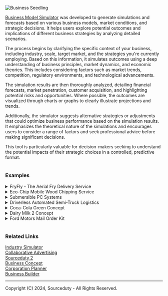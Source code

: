 ![Business Seedling](https://github.com/sourceduty/Business_Model_Simulator/assets/123030236/3d9dbf60-1518-449b-a8b6-d145e0816f16)

[Business Model Simulator](https://chat.openai.com/g/g-C8QfN0boj-business-model-simulator) was developed to generate simulations and forecasts based on various business models, market conditions, and strategic decisions. It helps users explore potential outcomes and implications of different business strategies by analyzing detailed scenarios.

The process begins by clarifying the specific context of your business, including industry, scale, target market, and the strategies you're currently employing. Based on this information, it simulates outcomes using a deep understanding of business principles, market dynamics, and economic theories. This includes considering factors such as market trends, competition, regulatory environments, and technological advancements.

The simulation results are then thoroughly analyzed, detailing financial forecasts, market penetration, customer acquisition, and highlighting potential risks and opportunities. Where possible, the outcomes are visualized through charts or graphs to clearly illustrate projections and trends.

Additionally, the simulator suggests alternative strategies or adjustments that could optimize business performance based on the simulation results. It emphasizes the theoretical nature of the simulations and encourages users to consider a range of factors and seek professional advice before making significant decisions.

This tool is particularly valuable for decision-makers seeking to understand the potential impacts of their strategic choices in a controlled, predictive format.

#
### Examples

<details><summary>FryFly - The Aerial Fry Delivery Service</summary>
<br>

![FryFly - The Aerial Fry Delivery Service](https://github.com/sourceduty/Business_Model_Simulator/assets/123030236/be55b447-9a4e-4c32-9bdd-5a546f47c613)

### FryFly - The Aerial Fry Delivery Service

Value Proposition:

Instantly satisfy your cravings with the world's first drone-delivered French fries service, offering unparalleled convenience, speed, and a unique customer experience.

Target Market:

Primary: Millennials and Gen Z, who are tech-savvy, seek convenience, and are the largest consumers of fast food.
Secondary: Office workers and busy professionals who desire quick and convenient snacks without leaving their workplace.

Differentiation:

- Speed: Drones can bypass road traffic, delivering hot and crispy fries faster than traditional delivery methods.
- Experience: Customers get the novelty of watching a drone land with their order, enhancing the overall experience.
- Eco-friendly: Drones, especially electric ones, can be more environmentally friendly compared to traditional delivery vehicles.

Technology and Operations:

- Use of lightweight, energy-efficient drones equipped with thermal containers to keep fries hot upon delivery.
- Implementation of a user-friendly app that allows real-time tracking of the drone's journey and delivery status.
- Development of strategic partnerships with local fry vendors or setting up a central kitchen dedicated to preparing a variety of French fries.

Revenue Model:

- Direct Sales: Customers pay a premium for the convenience and speed of drone delivery.
- Subscription Model: Offer a subscription service for regular deliveries at a discounted rate, ensuring steady revenue.
- Advertising: Collaborate with condiment brands or other food companies for in-app advertising and branded packaging.

Challenges and Considerations:

- Regulatory Compliance: Navigating the complex airspace regulations and obtaining the necessary permits for drone operations.
- Safety: Ensuring the drones are safe and do not pose a risk to the public or property.
- Weather Dependence: Drone operations may be affected by adverse weather conditions, limiting delivery times.
- Operational Area: Initially focusing on urban areas with less restrictive airspace and a high density of the target market.

Environmental and Ethical Implications:

- Emphasize sustainability by using eco-friendly packaging and electric drones to minimize carbon footprint.
- Support local potato farmers and businesses by sourcing ingredients locally where possible.

Conclusion:

FryFly could revolutionize the way we think about food delivery, offering a fast, fun, and eco-friendly alternative. By addressing potential challenges and focusing on a seamless customer experience, this concept has the potential to capture the imagination of consumers and set a new standard in the delivery market.

<br>    
</details>

<details><summary>Eco-Chip Mobile Wood Chipping Service</summary>
<br>

![Wood Chip Truck](https://github.com/sourceduty/Business_Model_Simulator/assets/123030236/48eb470d-a708-4b09-967e-cc3f6d2416ae)

### Eco-Chip Mobile Wood Chipping Service

Overview:

Eco-Chip offers a mobile wood chipping service that brings eco-friendly wood disposal and recycling solutions directly to customers' doorsteps. This innovative service targets urban and suburban areas where residents, local businesses, and municipalities frequently deal with tree maintenance, garden waste, and other wood by-products. Eco-Chip's mobile trucks are equipped with state-of-the-art wood chippers that can efficiently process a wide range of wood waste on-site, converting it into usable wood chips for landscaping, biofuel, and other sustainable applications.

Value Proposition:

Eco-Chip addresses the need for convenient, environmentally responsible wood waste disposal. It eliminates the hassle and ecological footprint associated with transporting large amounts of wood waste to distant recycling centers or landfills. The service offers an immediate, on-site solution that not only aids in waste reduction but also promotes the reuse of organic materials, aligning with the growing consumer demand for sustainable practices.

Target Market:

- Residential homeowners with yards or gardens who undertake regular tree trimming or landscape maintenance.
- Local businesses such as landscaping companies, garden centers, and tree care services in need of an efficient way to manage wood waste.
- Municipalities and community organizations looking for eco-friendly solutions for park maintenance and public space upkeep.

Business Model:

Eco-Chip operates on a service-based model where customers can book a visit from a mobile wood chipping truck through a subscription or on-demand service. Pricing can vary based on factors like volume of wood, frequency of service, and additional services such as wood chip removal or distribution. The company can also explore revenue streams through the sale of processed wood chips to local garden centers, landscaping companies, and biofuel producers.

Technological and Environmental Considerations:

- Eco-Chip trucks will be equipped with advanced, fuel-efficient wood chippers that minimize noise and pollution.
- The service will prioritize the use of eco-friendly, low-emission vehicles for its fleet to further reduce environmental impact.
- Implementing a GPS-routing system to optimize travel routes, reducing fuel consumption and maximizing service efficiency.

Market Differentiation:

Eco-Chip sets itself apart by offering a mobile solution that brings the service to the customer, providing unparalleled convenience. The focus on eco-friendliness, from the recycling process to the operation of the service, caters to the increasing consumer preference for green businesses. Additionally, the company can differentiate itself by offering educational outreach on the benefits of wood recycling and how customers can further contribute to environmental sustainability.

Challenges and Risks:

- Navigating local regulations and obtaining the necessary permits for operating a mobile wood chipping service.
- Ensuring the safety of operators and customers during the wood chipping process.
- Managing the logistics and costs associated with maintaining a fleet of mobile chipping units and handling the by-product.

<br>    
</details>

<details><summary>Submersible PC Systems</summary>
<br>

![Underwater Computer](https://github.com/sourceduty/Business_Model_Simulator/assets/123030236/3f7c4659-7ca1-49ed-8251-b831d936d1a2)

### Submersible PC Systems

Overview:
In an era where tech enthusiasts are constantly seeking cutting-edge innovations, our business introduces Submersible PC Systems – high-performance computers designed to operate underwater. This unique offering not only targets gamers and tech aficionados looking for extraordinary cooling solutions but also professionals in fields requiring computing in challenging environments, such as marine research, underwater filming, and industrial inspections in aquatic settings.

Unique Value Proposition:
Our Submersible PC Systems stand out by offering unparalleled cooling efficiency, enhancing performance and longevity. These systems are engineered to thrive in aquatic environments, making them an ideal choice for users demanding both aesthetic appeal and functionality in extreme conditions.

Target Market:
- Tech Enthusiasts and Gamers: Individuals seeking high-performance, uniquely cooled systems for overclocking and intensive gaming experiences.
- Marine Researchers and Environmental Scientists: Professionals requiring reliable computing power in wet, underwater environments for data collection and analysis.
- Underwater Filmmakers and Photographers: Creatives needing on-site data storage, editing, and processing capabilities in aquatic settings.
- Industrial Inspection Services: Companies conducting underwater infrastructure inspections who require rugged, reliable computing solutions.

Business Model:
- Direct Sales: Through an online platform dedicated to customizing and ordering Submersible PC Systems tailored to specific needs.
- B2B Partnerships: Collaborating with marine research institutions, environmental agencies, and industrial inspection companies for bulk orders.
- After-Sales Services: Offering maintenance, upgrades, and technical support tailored to the unique requirements of submersible computing.

Revenue Streams:
- Sales of Submersible PC Systems: Primary revenue generated through the direct sale of these specialized computers.
- Customization and Upgrades: Offering bespoke customization options for individual requirements, as well as upgrade services for existing systems.
- Service and Maintenance Contracts: Establishing ongoing service agreements for technical support and maintenance.

Customer Acquisition Strategies:
- Digital Marketing: Leveraging social media, tech blogs, and forums to create buzz and demonstrate the unique capabilities of Submersible PC Systems.
- Partnerships and Collaborations: Engaging with marine research institutes, environmental agencies, and underwater filming communities to showcase the product's practical applications.
- Tech Expos and Conventions: Participating in tech and gaming expos to present the product to a wider audience, allowing hands-on experiences.

Challenges and Risks:
- Technical Complexity: Ensuring the systems are robust, reliable, and easy to maintain in challenging environments.
- Market Niche: Balancing the niche appeal with broad enough market interest to sustain business growth.
- Cost Implications: Managing the high costs associated with specialized components and ensuring an attractive price point for consumers.

Sustainability and Ethics:
- Eco-friendly Materials: Utilizing sustainable, non-toxic materials that do not harm aquatic environments.
- Energy Efficiency: Designing systems that are energy-efficient to minimize the environmental footprint.
- Community Engagement: Contributing to marine conservation efforts and raising awareness about the importance of protecting underwater ecosystems.

This business concept merges cutting-edge technology with the unexplored potential of underwater computing, offering a unique product that caters to both the demands of high-performance computing and the necessities of operations in aquatic environments.

<br>    
</details>

<details><summary>Driverless Automated Semi-Truck Logistics</summary>
<br>

![Driverless Automated Logistics](https://github.com/sourceduty/Business_Model_Simulator/assets/123030236/d1e2ef32-0676-4b0d-b3e6-f30efa686381)

### Driverless Automated Semi-Truck Logistics

Unique Value Proposition:

- Enhanced Safety and Reduced Human Error: Utilizes autonomous technology to minimize accidents caused by human factors.
- 24/7 Operations: Capable of continuous operation, ensuring quicker delivery times without the need for driver rest periods.
- Cost Efficiency: Achieves significant savings through reduced labor costs and optimized fuel consumption.
- Sustainability: Incorporates eco-friendly propulsion systems, contributing to reduced carbon emissions and environmental impact.

Target Market:

- Long-Haul Transportation Companies: Entities focusing on the transportation of goods across extensive distances.
- E-commerce Giants: Large online retailers seeking to improve their logistics and delivery efficiency.
- Manufacturers and Distributors: Businesses needing dependable transportation for their materials and products.

Business Model:

- Service Model: Provides autonomous trucking services, charging based on distance covered or through subscription plans.
- Partnership Model: Partners with existing logistics firms to enhance their fleet capabilities, sharing the benefits of reduced operational costs.
- Technology Licensing: Licenses out the autonomous driving technology to vehicle manufacturers or logistic companies for integration.

Technology and Operations:

- Employs advanced navigation technologies like GPS, radar, LiDAR, and computer vision for safe and efficient operation.
- Features a centralized fleet management system for optimizing routes, monitoring truck status, and ensuring timely deliveries.
- Establishes strategic maintenance and refueling/charging stations along key routes to support continuous operations.

Potential Challenges:

- Regulatory Approval: Must navigate through regulatory hurdles to gain approval for autonomous vehicle operation.
- Cybersecurity: Requires robust security measures to protect against cyber threats and ensure the integrity of autonomous operations.
- Public Acceptance: Needs to build confidence among consumers and stakeholders regarding the safety and reliability of autonomous trucks.

This business concept aims to revolutionize the logistics industry by introducing a more efficient, safe, and sustainable method of goods transportation, addressing current challenges such as driver shortages and environmental concerns.

<br>    
</details>

<details><summary>Coca-Cola Green Concept</summary>
<br>

### Coca-Cola's Sustainable Business Model - "Coca-Cola Green"

1. Overview:

   - Coca-Cola repositions itself as a leader in environmental sustainability within the beverage industry.
   - Introduction of a new product line featuring beverages in biodegradable packaging and sustainable ingredients.
   - Implementation of carbon-neutral manufacturing processes and a comprehensive recycling program.

2. Business Model Components:

   - Value Proposition: Providing consumers with their favorite beverages in environmentally friendly packaging, reducing the carbon footprint and supporting global sustainability.
   - Customer Segments: Environmentally conscious consumers, corporate clients interested in sustainable procurement, eco-friendly retail partners.
   - Channels: Traditional retail, eco-conscious online marketplaces, direct-to-consumer platforms emphasizing the company's green initiatives.
   - Revenue Streams: Sales of beverages in sustainable packaging, premium-priced eco-friendly product lines, recycling incentives programs.
   - Key Resources: Technology for biodegradable packaging, partnerships with sustainable ingredient suppliers, investments in renewable energy.
   - Key Activities: Research into sustainable materials, community recycling initiatives, marketing focused on environmental responsibility.
   - Key Partnerships: Environmental organizations, renewable energy providers, eco-friendly material suppliers, waste management companies.
   - Cost Structure: Investments in sustainable packaging technology, marketing and branding for the eco-friendly initiative, costs associated with transitioning to renewable energy sources.

3. Market Penetration and Customer Acquisition:
   - Leverage Coca-Cola's extensive distribution network to introduce eco-friendly products globally.
   - Collaborative campaigns with environmental organizations to enhance brand image and consumer awareness.
   - Incentive programs for consumers to recycle packaging, reinforcing the brand's commitment to sustainability.

4. Financial Forecasts:

   - Initial increased costs due to investments in sustainable packaging and renewable energy sources.
   - Gradual revenue increase from the premium pricing of eco-friendly products and improved brand loyalty among environmentally conscious consumers.
   - Long-term cost savings from efficient resource use and potential tax incentives for sustainable practices.

5. Risks and Opportunities:

   - Risks: Higher initial costs impacting profit margins, consumer skepticism about the authenticity of green initiatives, regulatory challenges.
   - Opportunities: Differentiation in a competitive market through strong environmental commitment, potential for regulatory incentives, building a loyal customer base among eco-conscious consumers.

6. Alternative Strategies:

   - Pilot the eco-friendly initiative in markets with high environmental awareness before a global rollout.
   - Develop a flagship eco-friendly Coca-Cola store concept that uses 100% renewable energy and zero waste principles to enhance brand image.
   - Partner with other companies to create a coalition for sustainable packaging, spreading the costs and benefits across industries.

Please note: This simulation is based on theoretical models and assumptions and may not fully account for real-world unpredictability. Consider a range of factors and seek professional advice before implementing significant business decisions.

<br>    
</details>

<details><summary>Dairy Milk 2 Concept</summary>
<br>
   
![Dairy Milk 2](https://github.com/sourceduty/Business_Model_Simulator/assets/123030236/cf418183-5e5d-4bb7-b07b-e83135e8abfe)

### Dairy Milk 2 Chocolate Bars

Concept:
The Dairy Milk 2 chocolate bars are a new product line that offers consumers a delicious and indulgent chocolate experience. Building upon the success of the original Dairy Milk chocolate bars, Dairy Milk 2 introduces innovative flavors, ingredients, and packaging to cater to evolving consumer preferences.

Unique Selling Proposition (USP):
1. Enhanced Flavor Profiles: Dairy Milk 2 chocolate bars feature a variety of unique and decadent flavor combinations, such as salted caramel, hazelnut praline, and raspberry truffle, to tantalize consumers' taste buds.
2. Premium Ingredients: We use only the finest quality ingredients, including ethically sourced cocoa beans, real fruit extracts, and premium nuts, to ensure superior taste and texture in every bite.
3. Healthier Options: In response to growing demand for healthier snack alternatives, Dairy Milk 2 offers a range of options with reduced sugar, organic ingredients, and plant-based alternatives, providing guilt-free indulgence for health-conscious consumers.
4. Eco-Friendly Packaging: We are committed to sustainability and environmental responsibility. Our packaging is made from recycled materials and is fully recyclable, reducing our carbon footprint and contributing to a cleaner planet.
5. Customization Options: Dairy Milk 2 chocolate bars can be customized to meet the specific preferences and dietary restrictions of individual consumers, offering personalized packaging, flavor combinations, and portion sizes.

Target Market:
Our target market includes chocolate enthusiasts of all ages, from young children to adults, who appreciate high-quality, flavorful chocolate products. We also aim to appeal to health-conscious consumers seeking indulgent yet nutritious snack options, as well as environmentally conscious individuals who prioritize sustainable and eco-friendly brands.

Distribution Strategy:
Dairy Milk 2 chocolate bars will be available for purchase through various distribution channels, including supermarkets, convenience stores, specialty food retailers, online platforms, and direct-to-consumer sales channels. We will also explore partnerships with cafes, restaurants, and corporate clients to expand our market reach and visibility.

Marketing Strategy:
Our marketing efforts will focus on creating a strong brand identity and positioning Dairy Milk 2 as the premium choice in the chocolate market. This will include targeted advertising campaigns across multiple channels, including social media, digital platforms, print media, and television. We will also engage in influencer marketing, product placements, and promotional events to generate buzz and excitement around the brand.

Overall, Dairy Milk 2 aims to revolutionize the chocolate industry by offering innovative flavors, premium ingredients, and sustainable packaging options, while catering to the diverse needs and preferences of today's consumers.

<br>    
</details>

<details><summary>Ford Motors Mail Order Kit</summary>
<br>

![Ford](https://github.com/sourceduty/Business_Model_Simulator/assets/123030236/0d3171d7-51b7-4485-956e-8c63b3d371a5)

### Ford Motors Mail Order Kit

Business Model Overview:

Product: Ford Motors Mail Order Kit
  
- Maintenance Kits: Include parts and tools for routine maintenance tasks like oil changes, brake pad replacements, etc.
- Customization Kits: Offer components to customize the appearance or performance of vehicles, such as spoilers, decals, special tires, etc.
- Assembly Kits: Advanced, modular kits aimed at enthusiasts who wish to build or assemble significant parts of their vehicles themselves.

Target Market:
  
- DIY Enthusiasts: Individuals interested in cars and capable of performing their own repairs and upgrades.
- Remote Car Owners: Those living in areas without easy access to repair services or Ford dealerships.
- Educational Institutions and Hobbyists: Schools, colleges, or clubs interested in automotive projects for educational or recreational purposes.

Simulation Parameters and Assumptions:

- Market Penetration: Estimates based on the number of DIY enthusiasts and remote vehicle owners.
- Pricing Strategy: Premium pricing for assembly kits, competitive pricing for maintenance and customization kits.
- Distribution Model: Direct mail order through an online platform, supplemented by partnerships with logistics companies.

Simulated Outcomes:

  1. Financial Forecasts:
     
     - Revenue projections based on varying penetration rates of the target market segments.
     - Cost analysis including production, logistics, and marketing expenses.

  3. Market Penetration and Customer Acquisition:
     
     - Initial slow uptake due to niche market, with growth driven by marketing and word-of-mouth in DIY and automotive circles.
     - Potential partnerships with automotive influencers and DIY platforms to boost visibility.

  4. Risks and Opportunities:
     
     - Risks: High logistics costs, potential product returns or customer dissatisfaction with the complexity of some kits.
     - Opportunities: Establishing a loyal customer base, expanding into new markets like automotive education, and enhancing brand engagement.

Visual Representation:

- Graphical trends showing projected sales over time.
- Charts depicting potential market penetration in different regions.

Alternative Strategies:

- Simplification of Kits: Offering simpler, more user-friendly kits to attract less experienced DIYers.
- Subscription Model: A subscription service for maintenance kits, providing regular updates and replacements at a discounted rate.
- Partnership with Local Services: Collaborating with local garages or service centers where customers can pick up their kits or get help with assembly.

Conclusion:

This simulation suggests that Ford Motors' mail order kit service could tap into a niche but enthusiastic market segment, providing a new revenue stream and enhancing customer engagement. However, careful consideration of logistical challenges, customer support, and market education is crucial for success.

<br>    
</details>

#
### Related Links

[Industry Simulator](https://github.com/sourceduty/Industry_Simulator)
<br>
[Collaborative Advertising](https://github.com/sourceduty/Collaborative_Advertising)
<br>
[Sourceduty 2](https://github.com/sourceduty/Sourceduty_2)
<br>
[Business Concept](https://chat.openai.com/g/g-Xm4w9hlF5-business-concept)
<br>
[Corporation Planner](https://chat.openai.com/g/g-i960d9ZnH-corporation-planner)
<br>
[Business Builder](https://chat.openai.com/g/g-cSUIqfHm9-business-builder)

***
Copyright (C) 2024, Sourceduty - All Rights Reserved.
